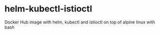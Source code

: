 # helm-kubectl-istioctl
Docker Hub image with helm, kubectl and istioctl on top of alpine linux with bash
